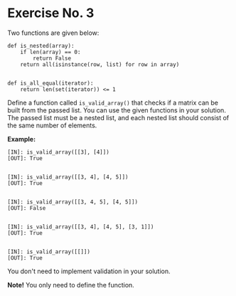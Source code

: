 # Exercise No. 3

Two functions are given below:


    def is_nested(array):
        if len(array) == 0:
            return False
        return all(isinstance(row, list) for row in array)
     
     
    def is_all_equal(iterator):
        return len(set(iterator)) <= 1


Define a function called `is_valid_array()` that checks if a matrix can be built from the passed list. You can use the given functions in your solution. The passed list must be a nested list, and each nested list should consist of the same number of elements.


**Example:**


    [IN]: is_valid_array([[3], [4]])
    [OUT]: True


    [IN]: is_valid_array([[3, 4], [4, 5]])
    [OUT]: True


    [IN]: is_valid_array([[3, 4, 5], [4, 5]])
    [OUT]: False


    [IN]: is_valid_array([[3, 4], [4, 5], [3, 1]])
    [OUT]: True


    [IN]: is_valid_array([[]])
    [OUT]: True


You don't need to implement validation in your solution.


**Note!** You only need to define the function.


